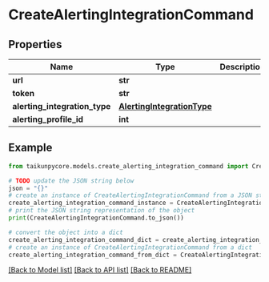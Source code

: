 # CreateAlertingIntegrationCommand


## Properties

Name | Type | Description | Notes
------------ | ------------- | ------------- | -------------
**url** | **str** |  | [optional] 
**token** | **str** |  | [optional] 
**alerting_integration_type** | [**AlertingIntegrationType**](AlertingIntegrationType.md) |  | [optional] 
**alerting_profile_id** | **int** |  | [optional] 

## Example

```python
from taikunpycore.models.create_alerting_integration_command import CreateAlertingIntegrationCommand

# TODO update the JSON string below
json = "{}"
# create an instance of CreateAlertingIntegrationCommand from a JSON string
create_alerting_integration_command_instance = CreateAlertingIntegrationCommand.from_json(json)
# print the JSON string representation of the object
print(CreateAlertingIntegrationCommand.to_json())

# convert the object into a dict
create_alerting_integration_command_dict = create_alerting_integration_command_instance.to_dict()
# create an instance of CreateAlertingIntegrationCommand from a dict
create_alerting_integration_command_from_dict = CreateAlertingIntegrationCommand.from_dict(create_alerting_integration_command_dict)
```
[[Back to Model list]](../README.md#documentation-for-models) [[Back to API list]](../README.md#documentation-for-api-endpoints) [[Back to README]](../README.md)


